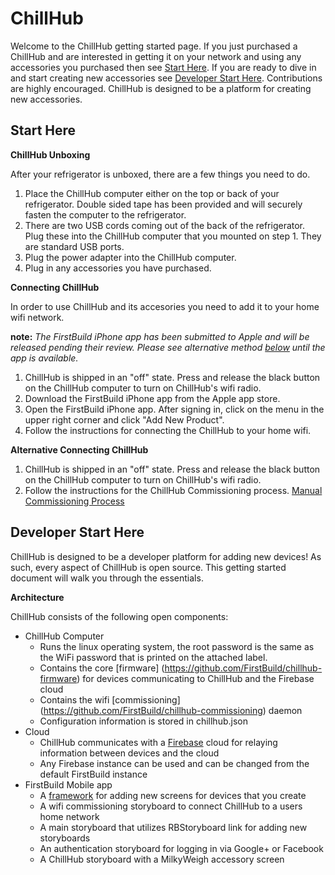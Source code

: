 # ChillHub

Welcome to the ChillHub getting started page. If you just purchased a ChillHub and are interested in getting it on your network and using any accessories you purchased then see [Start Here](#starthere). If you are ready to dive in and start creating new accessories see  [Developer Start Here](#developerstarthere). Contributions are highly encouraged. ChillHub is designed to be a platform for creating new accessories. 

## Start Here <a id="starthere"></a>

**ChillHub Unboxing**

After your refrigerator is unboxed, there are a few things you need to do. 

1. Place the ChillHub computer either on the top or back of your refrigerator. Double sided tape has been provided and will securely fasten the computer to the refrigerator. 
2. There are two USB cords coming out of the back of the refrigerator. Plug these into the ChillHub computer that you mounted on step 1. They are standard USB ports.
3. Plug the power adapter into the ChillHub computer. 
4. Plug in any accessories you have purchased.

**Connecting ChillHub**

In order to use ChillHub and its accesories you need to add it to your home wifi network.

**note:** _The FirstBuild iPhone app has been submitted to Apple and will be released pending their review. Please see alternative method [below](#connectingchillhubalternative) until the app is available._

1. ChillHub is shipped in an "off" state. Press and release the black button on the ChillHub computer to turn on ChillHub's wifi radio.
2. Download the FirstBuild iPhone app from the Apple app store.
3. Open the FirstBuild iPhone app. After signing in, click on the menu in the upper right corner and click "Add New Product". 
4. Follow the instructions for connecting the ChillHub to your home wifi.

**Alternative Connecting ChillHub <a id="connectingchillhubalternative"></a>**

1. ChillHub is shipped in an "off" state. Press and release the black button on the ChillHub computer to turn on ChillHub's wifi radio.
2. Follow the instructions for the ChillHub Commissioning process. [Manual Commissioning Process](https://github.com/FirstBuild/chillhub-commissioning)


## Developer Start Here <a id="developerstarthere"></a>

ChillHub is designed to be a developer platform for adding new devices! As such, every aspect of ChillHub is open source. This getting started document will walk you through the essentials.

**Architecture**

ChillHub consists of the following open components:

+ ChillHub Computer
  - Runs the linux operating system, the root password is the same as the WiFi password that is printed on the attached label.
  - Contains the core [firmware] (https://github.com/FirstBuild/chillhub-firmware) for devices communicating to ChillHub and the Firebase cloud
  - Contains the wifi [commissioning] (https://github.com/FirstBuild/chillhub-commissioning) daemon 
  - Configuration information is stored in chillhub.json
+ Cloud
  - ChillHub communicates with a [Firebase](http://firebase.com) cloud for relaying information between devices and the cloud 
  - Any Firebase instance can be used and can be changed from the default FirstBuild instance 
+ FirstBuild Mobile app
  - A [framework](https://github.com/FirstBuild/FirstBuild-Mobile) for adding new screens for devices that you create
  - A wifi commissioning storyboard to connect ChillHub to a users home network
  - A main storyboard that utilizes RBStoryboard link for adding new storyboards
  - An authentication storyboard for logging in via Google+ or Facebook
  - A ChillHub storyboard with a MilkyWeigh accessory screen
  
